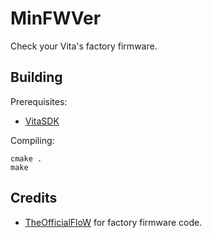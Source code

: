 # MinFWVer
Check your Vita's factory firmware.

## Building

Prerequisites:
- [VitaSDK](https://vitasdk.org/)

Compiling:
```
cmake .
make
```

## Credits
- [TheOfficialFloW](https://github.com/TheOfficialFloW) for factory firmware code.

